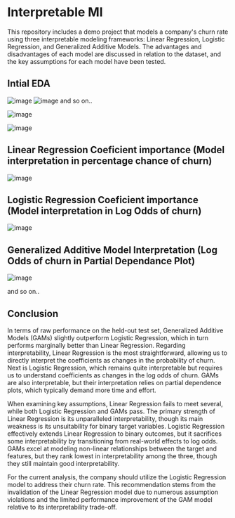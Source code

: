 # Interpretable Ml
This repository includes a demo project that models a company's churn rate using three interpretable modeling frameworks: Linear Regression, Logistic Regression, and Generalized Additive Models. The advantages and disadvantages of each model are discussed in relation to the dataset, and the key assumptions for each model have been tested.

## Intial EDA

![image](https://github.com/user-attachments/assets/69df2e55-cb9e-4b7c-b8c8-c87ba142c56e)
![image](https://github.com/user-attachments/assets/84d5e2b8-f682-4c5a-916e-a877fdc90749)
and so on.. 

![image](https://github.com/user-attachments/assets/c34bb6b4-5e88-461d-b149-bf19c7f0eae7)

![image](https://github.com/user-attachments/assets/c8752294-14fb-4c18-94ea-b90401d4f45b)

## Linear Regression Coeficient importance (Model interpretation in percentage chance of churn)

![image](https://github.com/user-attachments/assets/fba1f482-f02a-4b1b-bde2-f7762d3e823e)

## Logistic Regression Coeficient importance (Model interpretation in Log Odds of churn)

![image](https://github.com/user-attachments/assets/03c92841-9bbc-4c0c-a8cf-9f2c8af2ba54)

## Generalized Additive Model Interpretation (Log Odds of churn in Partial Dependance Plot)

![image](https://github.com/user-attachments/assets/9739104b-63fe-4cdd-a762-a7beb9b02a4e)

and so on..

## Conclusion

In terms of raw performance on the held-out test set, Generalized Additive Models (GAMs) slightly outperform Logistic Regression, which in turn performs marginally better than Linear Regression. Regarding interpretability, Linear Regression is the most straightforward, allowing us to directly interpret the coefficients as changes in the probability of churn. Next is Logistic Regression, which remains quite interpretable but requires us to understand coefficients as changes in the log odds of churn. GAMs are also interpretable, but their interpretation relies on partial dependence plots, which typically demand more time and effort.

When examining key assumptions, Linear Regression fails to meet several, while both Logistic Regression and GAMs pass. The primary strength of Linear Regression is its unparalleled interpretability, though its main weakness is its unsuitability for binary target variables. Logistic Regression effectively extends Linear Regression to binary outcomes, but it sacrifices some interpretability by transitioning from real-world effects to log odds. GAMs excel at modeling non-linear relationships between the target and features, but they rank lowest in interpretability among the three, though they still maintain good interpretability.

For the current analysis, the company should utilize the Logistic Regression model to address their churn rate. This recommendation stems from the invalidation of the Linear Regression model due to numerous assumption violations and the limited performance improvement of the GAM model relative to its interpretability trade-off.
